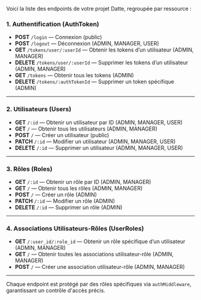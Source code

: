 Voici la liste des endpoints de votre projet Datte, regroupée par ressource :  

### **1. Authentification (AuthToken)**  
- **POST** `/login` — Connexion (public)  
- **POST** `/logout` — Déconnexion (ADMIN, MANAGER, USER)  
- **GET** `/tokens/user/:userId` — Obtenir les tokens d’un utilisateur (ADMIN, MANAGER)  
- **DELETE** `/tokens/user/:userId` — Supprimer les tokens d’un utilisateur (ADMIN, MANAGER)  
- **GET** `/tokens` — Obtenir tous les tokens (ADMIN)  
- **DELETE** `/tokens/:authTokenId` — Supprimer un token spécifique (ADMIN)  

---

### **2. Utilisateurs (Users)**  
- **GET** `/:id` — Obtenir un utilisateur par ID (ADMIN, MANAGER, USER)  
- **GET** `/` — Obtenir tous les utilisateurs (ADMIN, MANAGER)  
- **POST** `/` — Créer un utilisateur (public)  
- **PATCH** `/:id` — Modifier un utilisateur (ADMIN, MANAGER, USER)  
- **DELETE** `/:id` — Supprimer un utilisateur (ADMIN, MANAGER, USER)  

---

### **3. Rôles (Roles)**  
- **GET** `/:id` — Obtenir un rôle par ID (ADMIN, MANAGER)  
- **GET** `/` — Obtenir tous les rôles (ADMIN, MANAGER)  
- **POST** `/` — Créer un rôle (ADMIN)  
- **PATCH** `/:id` — Modifier un rôle (ADMIN)  
- **DELETE** `/:id` — Supprimer un rôle (ADMIN)  

---

### **4. Associations Utilisateurs-Rôles (UserRoles)**  
- **GET** `/:user_id/:role_id` — Obtenir un rôle spécifique d’un utilisateur (ADMIN, MANAGER)  
- **GET** `/` — Obtenir toutes les associations utilisateur-rôle (ADMIN, MANAGER)  
- **POST** `/` — Créer une association utilisateur-rôle (ADMIN, MANAGER)  

---

Chaque endpoint est protégé par des rôles spécifiques via `authMiddleware`, garantissant un contrôle d'accès précis.